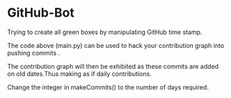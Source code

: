 # GitHub-Bot
Trying to create all green boxes by manipulating GitHub time stamp.

The code above (main.py) can be used to hack your contribution graph into pushing commits .

The contribution graph will then be exhibited as these commits are added on old dates.Thus making as if daily contributions.

Change the integer in makeCommits() to the number of days required.

